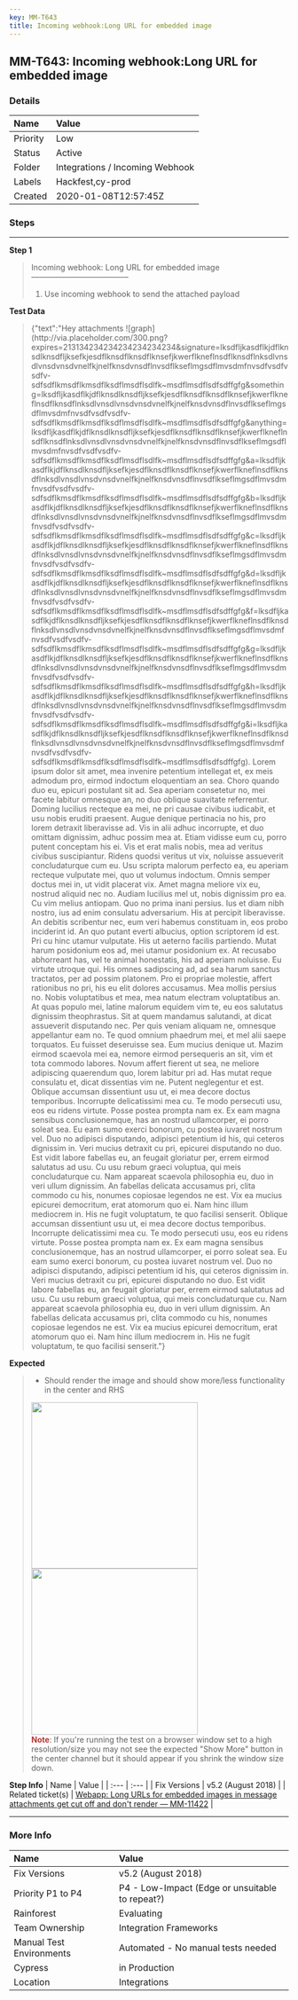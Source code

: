 ```yaml
---
key: MM-T643
title: Incoming webhook:Long URL for embedded image
---
```


## MM-T643: Incoming webhook:Long URL for embedded image

### Details

| Name     | Value                           |
| :------- | :------------------------------ |
| Priority | Low                             |
| Status   | Active                          |
| Folder   | Integrations / Incoming Webhook |
| Labels   | Hackfest,cy-prod                |
| Created  | 2020-01-08T12:57:45Z            |

### Steps

<hr/>

**Step 1**

> <article>Incoming webhook: Long URL for embedded image<br>–––––––––––––––––––––––––<ol><li>Use incoming webhook to send the attached payload</li></ol></article>

**Test Data**

> <article>{"text":"Hey attachments ![graph](http://via.placeholder.com/300.png?expires=213134234234234234234234&amp;signature=lksdfljkasdflkjdflknsdlknsdfljksefkjesdflknsdflknsdflknsefjkwerflkneflnsdflknsdflnksdlvnsdlvnsdvnsdvnelfkjnelfknsdvnsdflnvsdflkseflmgsdflmvsdmfnvsdfvsdfvsdfv-sdfsdflkmsdflkmsdflksdflmsdflsdlfk~msdflmsdflsdfsdffgfg&amp;something=lksdfljkasdflkjdflknsdlknsdfljksefkjesdflknsdflknsdflknsefjkwerflkneflnsdflknsdflnksdlvnsdlvnsdvnsdvnelfkjnelfknsdvnsdflnvsdflkseflmgsdflmvsdmfnvsdfvsdfvsdfv-sdfsdflkmsdflkmsdflksdflmsdflsdlfk~msdflmsdflsdfsdffgfg&amp;anything=lksdfljkasdflkjdflknsdlknsdfljksefkjesdflknsdflknsdflknsefjkwerflkneflnsdflknsdflnksdlvnsdlvnsdvnsdvnelfkjnelfknsdvnsdflnvsdflkseflmgsdflmvsdmfnvsdfvsdfvsdfv-sdfsdflkmsdflkmsdflksdflmsdflsdlfk~msdflmsdflsdfsdffgfg&amp;a=lksdfljkasdflkjdflknsdlknsdfljksefkjesdflknsdflknsdflknsefjkwerflkneflnsdflknsdflnksdlvnsdlvnsdvnsdvnelfkjnelfknsdvnsdflnvsdflkseflmgsdflmvsdmfnvsdfvsdfvsdfv-sdfsdflkmsdflkmsdflksdflmsdflsdlfk~msdflmsdflsdfsdffgfg&amp;b=lksdfljkasdflkjdflknsdlknsdfljksefkjesdflknsdflknsdflknsefjkwerflkneflnsdflknsdflnksdlvnsdlvnsdvnsdvnelfkjnelfknsdvnsdflnvsdflkseflmgsdflmvsdmfnvsdfvsdfvsdfv-sdfsdflkmsdflkmsdflksdflmsdflsdlfk~msdflmsdflsdfsdffgfg&amp;c=lksdfljkasdflkjdflknsdlknsdfljksefkjesdflknsdflknsdflknsefjkwerflkneflnsdflknsdflnksdlvnsdlvnsdvnsdvnelfkjnelfknsdvnsdflnvsdflkseflmgsdflmvsdmfnvsdfvsdfvsdfv-sdfsdflkmsdflkmsdflksdflmsdflsdlfk~msdflmsdflsdfsdffgfg&amp;d=lksdfljkasdflkjdflknsdlknsdfljksefkjesdflknsdflknsdflknsefjkwerflkneflnsdflknsdflnksdlvnsdlvnsdvnsdvnelfkjnelfknsdvnsdflnvsdflkseflmgsdflmvsdmfnvsdfvsdfvsdfv-sdfsdflkmsdflkmsdflksdflmsdflsdlfk~msdflmsdflsdfsdffgfg&amp;f=lksdfljkasdflkjdflknsdlknsdfljksefkjesdflknsdflknsdflknsefjkwerflkneflnsdflknsdflnksdlvnsdlvnsdvnsdvnelfkjnelfknsdvnsdflnvsdflkseflmgsdflmvsdmfnvsdfvsdfvsdfv-sdfsdflkmsdflkmsdflksdflmsdflsdlfk~msdflmsdflsdfsdffgfg&amp;g=lksdfljkasdflkjdflknsdlknsdfljksefkjesdflknsdflknsdflknsefjkwerflkneflnsdflknsdflnksdlvnsdlvnsdvnsdvnelfkjnelfknsdvnsdflnvsdflkseflmgsdflmvsdmfnvsdfvsdfvsdfv-sdfsdflkmsdflkmsdflksdflmsdflsdlfk~msdflmsdflsdfsdffgfg&amp;h=lksdfljkasdflkjdflknsdlknsdfljksefkjesdflknsdflknsdflknsefjkwerflkneflnsdflknsdflnksdlvnsdlvnsdvnsdvnelfkjnelfknsdvnsdflnvsdflkseflmgsdflmvsdmfnvsdfvsdfvsdfv-sdfsdflkmsdflkmsdflksdflmsdflsdlfk~msdflmsdflsdfsdffgfg&amp;i=lksdfljkasdflkjdflknsdlknsdfljksefkjesdflknsdflknsdflknsefjkwerflkneflnsdflknsdflnksdlvnsdlvnsdvnsdvnelfkjnelfknsdvnsdflnvsdflkseflmgsdflmvsdmfnvsdfvsdfvsdfv-sdfsdflkmsdflkmsdflksdflmsdflsdlfk~msdflmsdflsdfsdffgfg). Lorem ipsum dolor sit amet, mea invenire petentium intellegat et, ex meis admodum pro, eirmod indoctum eloquentiam an sea. Choro quando duo eu, epicuri postulant sit ad. Sea aperiam consetetur no, mei facete labitur omnesque an, no duo oblique suavitate referrentur. Doming lucilius recteque ea mei, ne pri causae civibus iudicabit, et usu nobis eruditi praesent. Augue denique pertinacia no his, pro lorem detraxit liberavisse ad. Vis in alii adhuc incorrupte, et duo omittam dignissim, adhuc possim mea at. Etiam vidisse eum cu, porro putent conceptam his ei. Vis et erat malis nobis, mea ad veritus civibus suscipiantur. Ridens quodsi veritus ut vix, noluisse assueverit concludaturque cum eu. Usu scripta malorum perfecto ea, eu aperiam recteque vulputate mei, quo ut volumus indoctum. Omnis semper doctus mei in, ut vidit placerat vix. Amet magna meliore vix eu, nostrud aliquid nec no. Audiam lucilius mel ut, nobis dignissim pro ea. Cu vim melius antiopam. Quo no prima inani persius. Ius et diam nibh nostro, ius ad enim consulatu adversarium. His at percipit liberavisse. An debitis scribentur nec, eum veri habemus constituam in, eos probo inciderint id. An quo putant everti albucius, option scriptorem id est. Pri cu hinc utamur vulputate. His ut aeterno facilis partiendo. Mutat harum posidonium eos ad, mei utamur posidonium ex. At recusabo abhorreant has, vel te animal honestatis, his ad aperiam noluisse. Eu virtute utroque qui. His omnes sadipscing ad, ad sea harum sanctus tractatos, per ad possim platonem. Pro ei propriae molestie, affert rationibus no pri, his eu elit dolores accusamus. Mea mollis persius no. Nobis voluptatibus et mea, mea natum electram voluptatibus an. At quas populo mei, latine malorum equidem vim te, eu eos salutatus dignissim theophrastus. Sit at quem mandamus salutandi, at dicat assueverit disputando nec. Per quis veniam aliquam ne, omnesque appellantur eam no. Te quod omnium phaedrum mei, et mel alii saepe torquatos. Eu fuisset deseruisse sea. Eum mucius denique ut. Mazim eirmod scaevola mei ea, nemore eirmod persequeris an sit, vim et tota commodo labores. Novum affert fierent ut sea, ne meliore adipiscing quaerendum quo, lorem labitur pri ad. Has mutat reque consulatu et, dicat dissentias vim ne. Putent neglegentur et est. Oblique accumsan dissentiunt usu ut, ei mea decore doctus temporibus. Incorrupte delicatissimi mea cu. Te modo persecuti usu, eos eu ridens virtute. Posse postea prompta nam ex. Ex eam magna sensibus conclusionemque, has an nostrud ullamcorper, ei porro soleat sea. Eu eam sumo exerci bonorum, cu postea iuvaret nostrum vel. Duo no adipisci disputando, adipisci petentium id his, qui ceteros dignissim in. Veri mucius detraxit cu pri, epicurei disputando no duo. Est vidit labore fabellas eu, an feugait gloriatur per, errem eirmod salutatus ad usu. Cu usu rebum graeci voluptua, qui meis concludaturque cu. Nam appareat scaevola philosophia eu, duo in veri ullum dignissim. An fabellas delicata accusamus pri, clita commodo cu his, nonumes copiosae legendos ne est. Vix ea mucius epicurei democritum, erat atomorum quo ei. Nam hinc illum mediocrem in. His ne fugit voluptatum, te quo facilisi senserit. Oblique accumsan dissentiunt usu ut, ei mea decore doctus temporibus. Incorrupte delicatissimi mea cu. Te modo persecuti usu, eos eu ridens virtute. Posse postea prompta nam ex. Ex eam magna sensibus conclusionemque, has an nostrud ullamcorper, ei porro soleat sea. Eu eam sumo exerci bonorum, cu postea iuvaret nostrum vel. Duo no adipisci disputando, adipisci petentium id his, qui ceteros dignissim in. Veri mucius detraxit cu pri, epicurei disputando no duo. Est vidit labore fabellas eu, an feugait gloriatur per, errem eirmod salutatus ad usu. Cu usu rebum graeci voluptua, qui meis concludaturque cu. Nam appareat scaevola philosophia eu, duo in veri ullum dignissim. An fabellas delicata accusamus pri, clita commodo cu his, nonumes copiosae legendos ne est. Vix ea mucius epicurei democritum, erat atomorum quo ei. Nam hinc illum mediocrem in. His ne fugit voluptatum, te quo facilisi senserit."}</article>

**Expected**

> <article><ul><li>Should render the image and should show more/less functionality in the center and RHS</li></ul><img src="https://smartbear-tm4j-prod-us-west-2-attachment-rich-text.s3.us-west-2.amazonaws.com/embedded-f3277290f945470c4add5d21ef3dc7ca7b74388fc7152bfb6b99ae58c66a95a8-1583246339604-2020-03-03_09-35-26.png" style="width: 300px;" class="fr-fil fr-dib"><img src="https://smartbear-tm4j-prod-us-west-2-attachment-rich-text.s3.us-west-2.amazonaws.com/embedded-f3277290f945470c4add5d21ef3dc7ca7b74388fc7152bfb6b99ae58c66a95a8-1583246323647-2020-03-03_09-35-55.png" style="width: 300px;" class="fr-fil fr-dib"><br><strong><span style="color: rgb(184, 49, 47);">Note</span></strong>: If you're running the test on a browser window set to a high resolution/size you may not see the expected "Show More" button in the center channel but it should appear if you shrink the window size down.</article>

**Step Info**
| Name | Value |
| :--- | :--- |
| Fix Versions | v5.2 (August 2018) |
| Related ticket(s) | <a href="https://mattermost.atlassian.net/browse/MM-11422">Webapp: Long URLs for embedded images in message attachments get cut off and don't render — MM-11422</a> |

<hr/>

### More Info

| Name                     | Value                                           |
| :----------------------- | :---------------------------------------------- |
| Fix Versions             | v5.2 (August 2018)                              |
| Priority P1 to P4        | P4 - Low-Impact (Edge or unsuitable to repeat?) |
| Rainforest               | Evaluating                                      |
| Team Ownership           | Integration Frameworks                          |
| Manual Test Environments | Automated - No manual tests needed              |
| Cypress                  | in Production                                   |
| Location                 | Integrations                                    |
